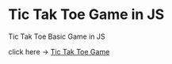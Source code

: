 # Tic Tak Toe Game in JS

Tic Tak Toe Basic Game in JS

<div>
click here -> 
<a href="https://ashupanwar10.github.io/tic-tak-toe.github.io/" target="_blank">Tic Tak Toe Game</a>
</div>
